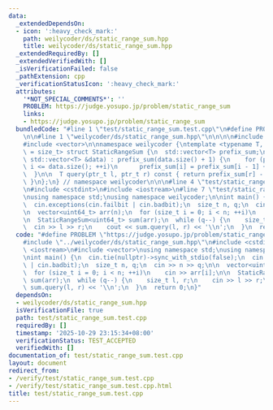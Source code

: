 ```yaml
---
data:
  _extendedDependsOn:
  - icon: ':heavy_check_mark:'
    path: weilycoder/ds/static_range_sum.hpp
    title: weilycoder/ds/static_range_sum.hpp
  _extendedRequiredBy: []
  _extendedVerifiedWith: []
  _isVerificationFailed: false
  _pathExtension: cpp
  _verificationStatusIcon: ':heavy_check_mark:'
  attributes:
    '*NOT_SPECIAL_COMMENTS*': ''
    PROBLEM: https://judge.yosupo.jp/problem/static_range_sum
    links:
    - https://judge.yosupo.jp/problem/static_range_sum
  bundledCode: "#line 1 \"test/static_range_sum.test.cpp\"\n#define PROBLEM \"https://judge.yosupo.jp/problem/static_range_sum\"\
    \n\n#line 1 \"weilycoder/ds/static_range_sum.hpp\"\n\n\n\n#include <cstddef>\n\
    #include <vector>\n\nnamespace weilycoder {\ntemplate <typename T, typename ptr_t\
    \ = size_t> struct StaticRangeSum {\n  std::vector<T> prefix_sum;\n\n  StaticRangeSum(const\
    \ std::vector<T> &data) : prefix_sum(data.size() + 1) {\n    for (ptr_t i = 1;\
    \ i <= data.size(); ++i)\n      prefix_sum[i] = prefix_sum[i - 1] + data[i - 1];\n\
    \  }\n\n  T query(ptr_t l, ptr_t r) const { return prefix_sum[r] - prefix_sum[l];\
    \ }\n};\n} // namespace weilycoder\n\n\n#line 4 \"test/static_range_sum.test.cpp\"\
    \n#include <cstdint>\n#include <iostream>\n#line 7 \"test/static_range_sum.test.cpp\"\
    \nusing namespace std;\nusing namespace weilycoder;\n\nint main() {\n  cin.tie(nullptr)->sync_with_stdio(false);\n\
    \  cin.exceptions(cin.failbit | cin.badbit);\n  size_t n, q;\n  cin >> n >> q;\n\
    \n  vector<uint64_t> arr(n);\n  for (size_t i = 0; i < n; ++i)\n    cin >> arr[i];\n\
    \n  StaticRangeSum<uint64_t> sum(arr);\n  while (q--) {\n    size_t l, r;\n  \
    \  cin >> l >> r;\n    cout << sum.query(l, r) << '\\n';\n  }\n  return 0;\n}\n"
  code: "#define PROBLEM \"https://judge.yosupo.jp/problem/static_range_sum\"\n\n\
    #include \"../weilycoder/ds/static_range_sum.hpp\"\n#include <cstdint>\n#include\
    \ <iostream>\n#include <vector>\nusing namespace std;\nusing namespace weilycoder;\n\
    \nint main() {\n  cin.tie(nullptr)->sync_with_stdio(false);\n  cin.exceptions(cin.failbit\
    \ | cin.badbit);\n  size_t n, q;\n  cin >> n >> q;\n\n  vector<uint64_t> arr(n);\n\
    \  for (size_t i = 0; i < n; ++i)\n    cin >> arr[i];\n\n  StaticRangeSum<uint64_t>\
    \ sum(arr);\n  while (q--) {\n    size_t l, r;\n    cin >> l >> r;\n    cout <<\
    \ sum.query(l, r) << '\\n';\n  }\n  return 0;\n}"
  dependsOn:
  - weilycoder/ds/static_range_sum.hpp
  isVerificationFile: true
  path: test/static_range_sum.test.cpp
  requiredBy: []
  timestamp: '2025-10-29 23:15:34+08:00'
  verificationStatus: TEST_ACCEPTED
  verifiedWith: []
documentation_of: test/static_range_sum.test.cpp
layout: document
redirect_from:
- /verify/test/static_range_sum.test.cpp
- /verify/test/static_range_sum.test.cpp.html
title: test/static_range_sum.test.cpp
---
```

